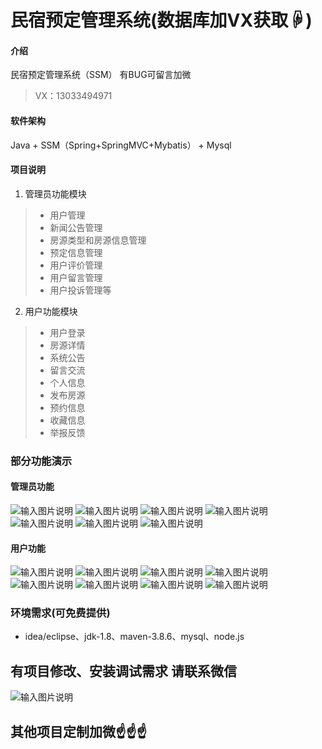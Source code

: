 # 民宿预定管理系统(数据库加VX获取☟)

#### 介绍
民宿预定管理系统（SSM）
有BUG可留言加微
> VX：13033494971

#### 软件架构
Java + SSM（Spring+SpringMVC+Mybatis） + Mysql

#### 项目说明

1.  管理员功能模块
> - 用户管理
> - 新闻公告管理
> - 房源类型和房源信息管理
> - 预定信息管理
> - 用户评价管理
> - 用户留言管理
> - 用户投诉管理等

2.  用户功能模块
> - 用户登录
> - 房源详情
> - 系统公告
> - 留言交流
> - 个人信息
> - 发布房源
> - 预约信息
> - 收藏信息
> - 举报反馈

### 部分功能演示
#### 管理员功能
![输入图片说明](photo/2-0%E5%90%8E%E5%8F%B0%E7%99%BB%E5%BD%95.png)
![输入图片说明](photo/2-1%E7%94%A8%E6%88%B7%E7%AE%A1%E7%90%86.png)
![输入图片说明](photo/2-2%E6%96%B0%E9%97%BB%E5%85%AC%E5%91%8A%E7%AE%A1%E7%90%86.png)
![输入图片说明](photo/2-3%E6%88%BF%E6%BA%90%E4%BF%A1%E6%81%AF%E7%AE%A1%E7%90%86.png)
![输入图片说明](photo/2-4%E9%A2%84%E7%BA%A6%E4%BF%A1%E6%81%AF%E7%AE%A1%E7%90%86.png)
![输入图片说明](photo/2-5%E7%94%A8%E6%88%B7%E8%AF%84%E4%BB%B7%E7%AE%A1%E7%90%86.png)
![输入图片说明](photo/2-6%E7%95%99%E8%A8%80%E5%9B%9E%E5%A4%8D%E7%AE%A1%E7%90%86.png)

#### 用户功能
![输入图片说明](photo/1-0%E7%94%A8%E6%88%B7%E7%99%BB%E5%BD%95.png)
![输入图片说明](photo/1-1%E7%94%A8%E6%88%B7%E9%A6%96%E9%A1%B5.png)
![输入图片说明](photo/1-2%E6%88%BF%E6%BA%90%E8%AF%A6%E6%83%85.png)
![输入图片说明](photo/1-3%E7%B3%BB%E7%BB%9F%E5%85%AC%E5%91%8A.png)
![输入图片说明](photo/1-4%E5%88%86%E7%B1%BB%E6%88%BF%E6%BA%90.png)
![输入图片说明](photo/1-5%E7%95%99%E8%A8%80%E4%BA%A4%E6%B5%81.png)
![输入图片说明](photo/1-6%E4%B8%AA%E4%BA%BA%E4%BF%A1%E6%81%AF.png)
![输入图片说明](photo/1-7%E5%8F%91%E5%B8%83%E6%88%BF%E6%BA%90.png)


### 环境需求(可免费提供)
- idea/eclipse、jdk-1.8、maven-3.8.6、mysql、node.js


## 有项目修改、安装调试需求 请联系微信
![输入图片说明](photo/0-WeChat.png)

## 其他项目定制加微☝☝☝